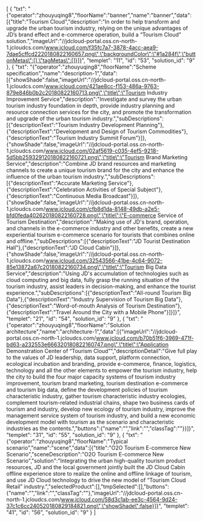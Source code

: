[
    {
        "txt": "{\"operator\":\"zhouyuqing8\",\"floorName\":\"banner\",\"name\":\"banner\",\"data\":[{\"title\":\"Tourism Cloud\",\"description\":\"In order to help transform and upgrade the urban tourism industry, relying on the unique advantages of JD’s brand effect and e-commerce operation, build a “Tourism Cloud” solution.\",\"imageUrl\":\"//jdcloud-portal.oss.cn-north-1.jcloudcs.com/www.jcloud.com/f35fc7a7-3878-4acc-aea9-7dae5cffcd2220180822160657.png\",\"backgroundColor\":\"#1a284f\",\"buttonMetas\":[],\"tagMetas\":[]}]}",
        "templet": "11",
        "id": "53",
        "solution_id": "9"
    },
    {
        "txt": "{\"operator\":\"zhouyuqing8\",\"floorName\":\"Scheme specification\",\"name\":\"description-1\",\"data\":[{\"showShade\":false,\"imageUrl\":\"//jdcloud-portal.oss.cn-north-1.jcloudcs.com/www.jcloud.com/421ae8cc-f153-486a-9763-879e846b0b2c20180822160713.png\",\"title\":\"Tourism Industry Improvement Service\",\"description\":\"Investigate and survey the urban tourism industry foundation in depth, provide industry planning and resource connection services for the city, and promote the transformation and upgrade of the urban tourism industry.\",\"subDescriptions\":[{\"descriptionText\":\"Tourism Industry Development Planning\"},{\"descriptionText\":\"Development and Design of Tourism Commodities\"},{\"descriptionText\":\"Tourism Industry Summit Forum\"}]},{\"showShade\":false,\"imageUrl\":\"//jdcloud-portal.oss.cn-north-1.jcloudcs.com/www.jcloud.com/02af5619-c035-4ef5-9218-5d5bb259329120180822160721.png\",\"title\":\"Tourism Brand Marketing Service\",\"description\":\"Combine JD brand resources and marketing channels to create a unique tourism brand for the city and enhance the influence of the urban tourism industry.\",\"subDescriptions\":[{\"descriptionText\":\"Accurate Marketing Service\"},{\"descriptionText\":\"Celebration Activities of Special Subject\"},{\"descriptionText\":\"Continuous Media Broadcast\"}]},{\"showShade\":false,\"imageUrl\":\"//jdcloud-portal.oss.cn-north-1.jcloudcs.com/www.jcloud.com/cfb8d1da-8148-49db-a2e5-bfd0feda402620180822160728.png\",\"title\":\"E-commerce Service of Tourism Destination\",\"description\":\"Making use of JD's brand, operation, and channels in the e-commerce industry and other benefits, create a new experiential tourism e-commerce scenario for tourists that combines online and offline.\",\"subDescriptions\":[{\"descriptionText\":\"JD Tourist Destination Hall\"},{\"descriptionText\":\"JD Cloud Cabin\"}]},{\"showShade\":false,\"imageUrl\":\"//jdcloud-portal.oss.cn-north-1.jcloudcs.com/www.jcloud.com/32543566-41be-4c64-9072-85e13872a67c20180822160734.png\",\"title\":\"Tourism Big Data Service\",\"description\":\"Using JD's accumulation of technologies such as cloud computing and big data, fully grasp the running situation of the tourism industry, assist leaders in decision-making, and enhance the tourist experience.\",\"subDescriptions\":[{\"descriptionText\":\"All-round Tourism Big Data\"},{\"descriptionText\":\"Industry Supervision of Tourism Big Data\"},{\"descriptionText\":\"Word-of-mouth Analysis of Tourism Destination\"},{\"descriptionText\":\"Travel Around the City with a Mobile Phone\"}]}]}",
        "templet": "21",
        "id": "54",
        "solution_id": "9"
    },
    {
        "txt": "{\"operator\":\"zhouyuqing8\",\"floorName\":\"Solution architecture\",\"name\":\"architecture-1\",\"data\":[{\"imageUrl\":\"//jdcloud-portal.oss.cn-north-1.jcloudcs.com/www.jcloud.com/b70b51f6-3969-471f-bd63-a232553e666320180822160747.png\",\"title\":\"Application Demonstration Center of “Tourism Cloud”\",\"descriptionDetail\":\"Give full play to the values of JD leadership, data support, platform connection, ecological incubation and branding, provide e-commerce, finance, logistics, technology and all the other elements to empower the tourism industry, help the city to build the four major capacity systems of tourism industry improvement, tourism brand marketing, tourism destination e-commerce and tourism big data, define the development policies of tourism characteristic industry, gather tourism characteristic industry ecologies, complement tourism-related industrial chains, shape two business cards of tourism and industry, develop new ecology of tourism industry, improve the management service system of tourism industry, and build a new economic development model with tourism as the scenario and characteristic industries as the contents.\",\"buttons\":{\"name\":\"\",\"link\":\"\",\"classTag\":\"\"}}]}",
        "templet": "31",
        "id": "55",
        "solution_id": "9"
    },
    {
        "txt": "{\"operator\":\"zhouyuqing8\",\"floorName\":\"Typical scenario\",\"name\":\"scene\",\"data\":[{\"title\":\"O2O Tourism E-commerce New Scenario\",\"sceneDescription\":\"O2O Tourism E-commerce New Scenario\",\"solution\":\"Integrating the urban high-quality tourism product resources, JD and the local government jointly built the JD Cloud Cabin offline experience store to realize the online and offline linkage of tourism, and use JD Cloud technology to drive the new model of “Tourism Cloud Retail” industry.\",\"selectedProduct\":[],\"tmpSelected\":[],\"buttons\":{\"name\":\"\",\"link\":\"\",\"classTag\":\"\"},\"imageUrl\":\"//jdcloud-portal.oss.cn-north-1.jcloudcs.com/www.jcloud.com/58d3c1ab-ee3c-4564-9d24-37c1c6cc240520180829184821.png\",\"showShade\":false}]}",
        "templet": "41",
        "id": "56",
        "solution_id": "9"
    }
]